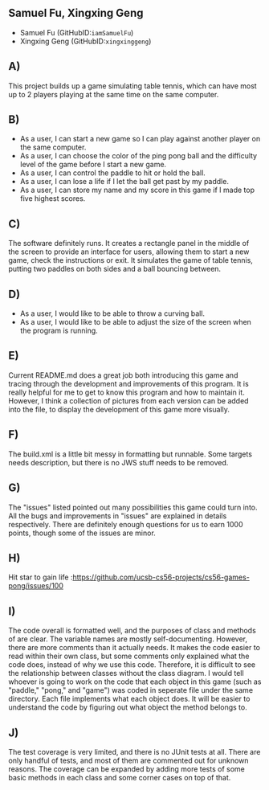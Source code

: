 ## Samuel Fu, Xingxing Geng
- Samuel Fu (GitHubID:`iamSamuelFu`)
- Xingxing Geng (GitHubID:`xingxinggeng`)

## A)
This project builds up a game simulating table tennis, which can have most up to 2 players playing at the same time on the same computer.

## B)
- As a user, I can start a new game so I can play against another player on the same computer.
- As a user, I can choose the color of the ping pong ball and the difficulty level of the game before I start a new game.
- As a user, I can control the paddle to hit or hold the ball.
- As a user, I can lose a life if I let the ball get past by my paddle.
- As a user, I can store my name and my score in this game if I made top five highest scores.

## C)
The software definitely runs. It creates a rectangle panel in the middle of the screen to provide an interface for users, allowing them to start a new game, check the instructions or exit. It simulates the game of table tennis, putting two paddles on both sides and a ball bouncing between.

## D)
- As a user, I would like to be able to throw a curving ball.
- As a user, I would like to be able to adjust the size of the screen when the program is running.

## E)
Current README.md does a great job both introducing this game and tracing through the development and improvements of this program. It is really helpful for me to get to know this program and how to maintain it. However, I think a collection of pictures from each version can be added into the file, to display the development of this game more visually.

## F)
The build.xml is a little bit messy in formatting but runnable. Some targets needs description, but there is no JWS stuff needs to be removed.

## G)
The "issues" listed pointed out many possibilities this game could turn into. All the bugs and improvements in "issues" are explained in details respectively. There are definitely enough questions for us to earn 1000 points, though some of the issues are minor.

## H)
Hit star to gain life :https://github.com/ucsb-cs56-projects/cs56-games-pong/issues/100

## I)
The code overall is formatted well, and the purposes of class and methods of are clear. The variable names are mostly self-documenting. However, there are more comments than it actually needs. It makes the code easier to read within their own class, but some comments only explained what the code does, instead of why we use this code. Therefore, it is difficult to see the relationship between classes without the class diagram. I would tell whoever is going to work on the code that each object in this game (such as "paddle," "pong," and "game") was coded in seperate file under the same directory. Each file implements what each object does. It will be easier to understand the code by figuring out what object the method belongs to.

## J)
The test coverage is very limited, and there is no JUnit tests at all. There are only handful of tests, and most of them are commented out for unknown reasons. The coverage can be expanded by adding more tests of some basic methods in each class and some corner cases on top of that. 

